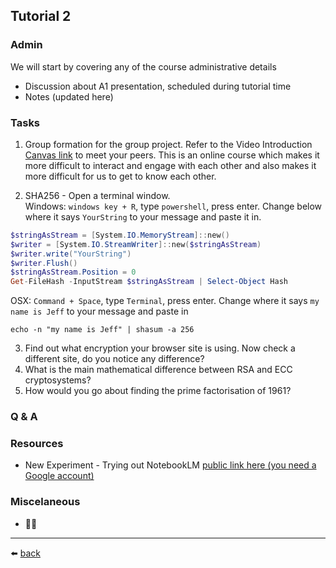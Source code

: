## Tutorial 2

### Admin
We will start by covering any of the course administrative details
* Discussion about A1 presentation, scheduled during tutorial time
* Notes (updated here)

### Tasks
1. Group formation for the group project. Refer to the Video Introduction [Canvas link](https://rmit.instructure.com/courses/153071/assignments/1108702) to meet your peers. This is an online course which makes it more difficult to interact and engage with each other and also makes it more difficult for us to get to know each other. 

2. SHA256 - Open a terminal window.\
Windows: `windows key + R`, type `powershell`, press enter. Change below where it says `YourString` to your message and paste it in.
```powershell
$stringAsStream = [System.IO.MemoryStream]::new()
$writer = [System.IO.StreamWriter]::new($stringAsStream)
$writer.write("YourString")
$writer.Flush()
$stringAsStream.Position = 0
Get-FileHash -InputStream $stringAsStream | Select-Object Hash
```
OSX: `Command + Space`, type `Terminal`, press enter. Change where it says `my name is Jeff` to your message and paste in
```
echo -n "my name is Jeff" | shasum -a 256
```
3. Find out what encryption your browser site is using. Now check a different site, do you notice any difference?
4. What is the main mathematical difference between RSA and ECC cryptosystems?
5. How would you go about finding the prime factorisation of $1961$?

### Q & A

### Resources
* New Experiment - Trying out NotebookLM [public link here (you need a Google account)](https://notebooklm.google.com/notebook/830bd552-ef08-49f2-9672-2dd176985248)

### Miscelaneous
* 🤷‍♂️

---
⬅️ [back](/../../)
